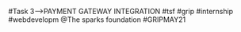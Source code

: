 #Task 3-->PAYMENT GATEWAY INTEGRATION
#tsf #grip #internship #webdevelopm
@The sparks foundation
#GRIPMAY21
